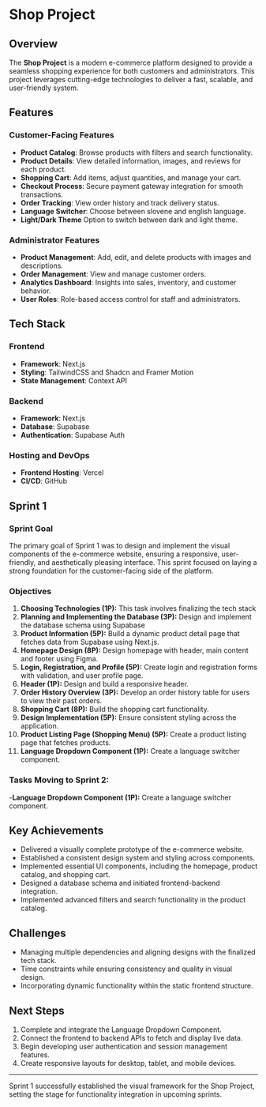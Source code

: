 # Shop Project

## Overview
The **Shop Project** is a modern e-commerce platform designed to provide a seamless shopping experience for both customers and administrators. This project leverages cutting-edge technologies to deliver a fast, scalable, and user-friendly system. 

## Features
### Customer-Facing Features
- **Product Catalog**: Browse products with filters and search functionality.
- **Product Details**: View detailed information, images, and reviews for each product.
- **Shopping Cart**: Add items, adjust quantities, and manage your cart.
- **Checkout Process**: Secure payment gateway integration for smooth transactions.
- **Order Tracking**: View order history and track delivery status.
- **Language Switcher**: Choose between slovene and english language.
- **Light/Dark Theme** Option to switch between dark and light theme.

### Administrator Features
- **Product Management**: Add, edit, and delete products with images and descriptions.
- **Order Management**: View and manage customer orders.
- **Analytics Dashboard**: Insights into sales, inventory, and customer behavior.
- **User Roles**: Role-based access control for staff and administrators.

## Tech Stack
### Frontend
- **Framework**: Next.js
- **Styling**: TailwindCSS and Shadcn and Framer Motion
- **State Management**: Context API

### Backend
- **Framework**: Next.js
- **Database**: Supabase
- **Authentication**: Supabase Auth

### Hosting and DevOps
- **Frontend Hosting**: Vercel
- **CI/CD**: GitHub

## Sprint 1

### Sprint Goal
The primary goal of Sprint 1 was to design and implement the visual components of the e-commerce website, ensuring a responsive, user-friendly, and aesthetically pleasing interface. This sprint focused on laying a strong foundation for the customer-facing side of the platform.

### Objectives
1. **Choosing Technologies (1P):** This task involves finalizing the tech stack 
2. **Planning and Implementing the Database (3P):** Design and implement the database schema using Supabase
3. **Product Information (5P):** Build a dynamic product detail page that fetches data from Supabase using Next.js. 
4. **Homepage Design (8P):** Design homepage with header, main content and footer using Figma.
5. **Login, Registration, and Profile (5P):** Create login and registration forms with validation, and user profile page.
6. **Header (1P):** Design and build a responsive header.
7. **Order History Overview (3P):** Develop an order history table for users to view their past orders.
8. **Shopping Cart (8P):** Build the shopping cart functionality.
9. **Design Implementation (5P):** Ensure consistent styling across the application.
10. **Product Listing Page (Shopping Menu) (5P):** Create a product listing page that fetches products.
11. **Language Dropdown Component (1P):** Create a language switcher component.

### Tasks Moving to Sprint 2:
-**Language Dropdown Component (1P):** Create a language switcher component.

## Key Achievements
- Delivered a visually complete prototype of the e-commerce website.
- Established a consistent design system and styling across components.
- Implemented essential UI components, including the homepage, product catalog, and shopping cart.
- Designed a database schema and initiated frontend-backend integration.
- Implemented advanced filters and search functionality in the product catalog.

## Challenges
- Managing multiple dependencies and aligning designs with the finalized tech stack.
- Time constraints while ensuring consistency and quality in visual design.
- Incorporating dynamic functionality within the static frontend structure.

## Next Steps
1. Complete and integrate the Language Dropdown Component.
2. Connect the frontend to backend APIs to fetch and display live data.
3. Begin developing user authentication and session management features.
4. Create responsive layouts for desktop, tablet, and mobile devices.

---

Sprint 1 successfully established the visual framework for the Shop Project, setting the stage for functionality integration in upcoming sprints.

